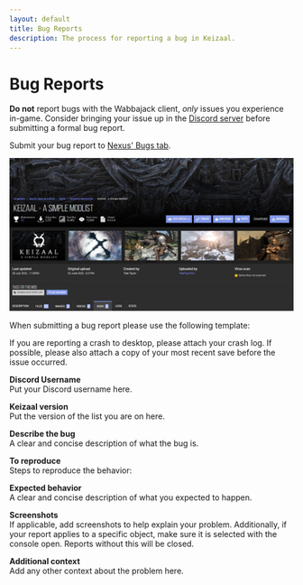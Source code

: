 ```yaml
---
layout: default
title: Bug Reports
description: The process for reporting a bug in Keizaal.
---
```

# Bug Reports
**Do not** report bugs with the Wabbajack client, *only* issues you experience in-game. Consider bringing your issue up in the [Discord server](https://discord.gg/eYZJFP8) before submitting a formal bug report.

Submit your bug report to [Nexus' Bugs tab](https://www.nexusmods.com/skyrimspecialedition/mods/68997?tab=bugs).

![](https://raw.githubusercontent.com/Keizaal/Keizaal/main/assets/images/BugsTab.jpg)

When submitting a bug report please use the following template:

If you are reporting a crash to desktop, please attach your crash log. If possible, please also attach a copy of your most recent save before the issue occurred.

**Discord Username**\
Put your Discord username here.

**Keizaal version**\
Put the version of the list you are on here.

**Describe the bug**\
A clear and concise description of what the bug is.

**To reproduce**\
Steps to reproduce the behavior:

**Expected behavior**\
A clear and concise description of what you expected to happen.

**Screenshots**\
If applicable, add screenshots to help explain your problem. Additionally, if your report applies to a specific object, make sure it is selected with the console open. Reports without this will be closed.

**Additional context**\
Add any other context about the problem here.
